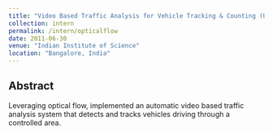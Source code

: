```yaml
---
title: "Video Based Traffic Analysis for Vehicle Tracking & Counting (Using Optical Flow)"
collection: intern
permalink: /intern/opticalflow
date: 2011-06-30
venue: "Indian Institute of Science"
location: "Bangalore, India"
---
```

## Abstract
Leveraging optical flow, implemented an automatic video based traffic analysis system that detects and tracks vehicles driving through a controlled area.
